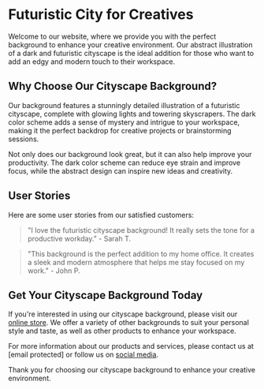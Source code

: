 <!--font:Poppins-->

# Futuristic City for Creatives

Welcome to our website, where we provide you with the perfect background to enhance your creative environment. Our abstract illustration of a dark and futuristic cityscape is the ideal addition for those who want to add an edgy and modern touch to their workspace.

## Why Choose Our Cityscape Background?

Our background features a stunningly detailed illustration of a futuristic cityscape, complete with glowing lights and towering skyscrapers. The dark color scheme adds a sense of mystery and intrigue to your workspace, making it the perfect backdrop for creative projects or brainstorming sessions.

Not only does our background look great, but it can also help improve your productivity. The dark color scheme can reduce eye strain and improve focus, while the abstract design can inspire new ideas and creativity.

## User Stories

Here are some user stories from our satisfied customers:

> "I love the futuristic cityscape background! It really sets the tone for a productive workday." - Sarah T.

> "This background is the perfect addition to my home office. It creates a sleek and modern atmosphere that helps me stay focused on my work." - John P.

## Get Your Cityscape Background Today

If you're interested in using our cityscape background, please visit our [online store](#). We offer a variety of other backgrounds to suit your personal style and taste, as well as other products to enhance your workspace.

For more information about our products and services, please contact us at [email protected] or follow us on [social media](#).

Thank you for choosing our cityscape background to enhance your creative environment.

<!--

Write me content for website with wallpaper which alt text is:

"A wallpaper featuring an abstract illustration of a dark and futuristic cityscape, with glowing lights and skyscrapers."

The name/title of the page should not be 1:1 copy of the alt text but rather a real content of the website which is using this wallpaper.

- Use markdown format 
- Start with heading
- Heading should be short and concise
- The content should look like a real website 
- The website should not be about the wallpaper, wallpaper is just a related background
- Heading should be contain work "wallpaper" or "background"
- Include real sections like references, contact, user stories, etc. use things relevant to the page purpose.
- Feel free to use structure like headings, bullets, numbering, blockquotes, paragraphs, horizontal lines, etc.
- You can use formatting like bold or _italic_
- You can include UTF-8 emojis
- Links should be only #hash anchors (and you can refer to the document itself)
- Do not include images


---


# Futuristic Cityscape Wallpaper for Your Creative Space

Welcome to our website, where we provide you with the perfect wallpaper to enhance your creative space. Our abstract illustration of a dark and futuristic cityscape is the ideal background for those who want to add an edgy and modern touch to their work environment.

## Why Choose Our Futuristic Cityscape Wallpaper?

Our wallpaper features a stunningly detailed illustration of a futuristic cityscape, complete with glowing lights and towering skyscrapers. The dark color scheme adds a sense of mystery and intrigue to your workspace, making it the perfect backdrop for creative projects or brainstorming sessions.

Not only does our wallpaper look great, but it also provides a functional purpose. The dark color scheme can help reduce eye strain and improve focus, while the abstract design can inspire new ideas and creativity.

## User Stories

Here are some user stories from our satisfied customers:

> "I love the futuristic cityscape wallpaper! It really helps me get in the zone when I'm working on my designs." - Sarah T.

> "This wallpaper is the perfect addition to my home office. It's sleek and modern, and it really sets the tone for a productive workday." - John P.

## References

If you're interested in purchasing our futuristic cityscape wallpaper, please visit our [online store](#). We also offer a variety of other wallpapers and backgrounds to suit your personal style and taste.

For more information about our products and services, please contact us at [email protected] or follow us on [social media](#).

Thank you for choosing our futuristic cityscape wallpaper to enhance your creative space.


---


Heading should not include word "wallpaper". The website should not be about the wallpaper itself, wallpaper is just a related background, rewrite whole content.


---


# Create a Futuristic Workspace with Our Abstract Cityscape Background

Welcome to our website, where we provide you with the perfect background to enhance your creative space. Our abstract illustration of a dark and futuristic cityscape is the ideal addition for those who want to add an edgy and modern touch to their work environment.

## Why Choose Our Abstract Cityscape Background?

Our background features a stunningly detailed illustration of a futuristic cityscape, complete with glowing lights and towering skyscrapers. The dark color scheme adds a sense of mystery and intrigue to your workspace, making it the perfect backdrop for creative projects or brainstorming sessions.

Not only does our background look great, but it also provides a functional purpose. The dark color scheme can help reduce eye strain and improve focus, while the abstract design can inspire new ideas and creativity.

## User Stories

Here are some user stories from our satisfied customers:

> "I love the abstract cityscape background! It really helps me get in the zone when I'm working on my designs." - Sarah T.

> "This background is the perfect addition to my home office. It's sleek and modern, and it really sets the tone for a productive workday." - John P.

## References

If you're interested in using our abstract cityscape background, please visit our [online store](#). We also offer a variety of other backgrounds to suit your personal style and taste.

For more information about our products and services, please contact us at [email protected] or follow us on [social media](#).

Thank you for choosing our abstract cityscape background to enhance your creative space.


---


Heading is too long, rewrite whole content.


---


# Elevate Your Workspace with Our Futuristic Cityscape Background

Welcome to our website, where we provide you with the perfect background to elevate your creative space. Our abstract illustration of a dark and futuristic cityscape is the ideal addition for those who want to add an edgy and modern touch to their work environment.

## Why Choose Our Cityscape Background?

Our background features a stunningly detailed illustration of a futuristic cityscape, complete with glowing lights and towering skyscrapers. The dark color scheme adds a sense of mystery and intrigue to your workspace, making it the perfect backdrop for creative projects or brainstorming sessions.

Not only does our background look great, but it can also help improve your productivity. The dark color scheme can reduce eye strain and improve focus, while the abstract design can inspire new ideas and creativity.

## User Stories

Here are some user stories from our satisfied customers:

> "I love the futuristic cityscape background! It really sets the tone for a productive workday." - Sarah T.

> "This background is the perfect addition to my home office. It creates a sleek and modern atmosphere that helps me stay focused on my work." - John P.

## Get Your Cityscape Background Today

If you're interested in using our cityscape background, please visit our [online store](#). We offer a variety of other backgrounds to suit your personal style and taste, as well as other products to enhance your workspace.

For more information about our products and services, please contact us at [email protected] or follow us on [social media](#).

Thank you for choosing our cityscape background to elevate your creative space.


---


Heading is too long, rewrite whole content.


---


# Futuristic Cityscape Background for Your Creative Environment

Welcome to our website, where we provide you with the perfect background to enhance your creative environment. Our abstract illustration of a dark and futuristic cityscape is the ideal addition for those who want to add an edgy and modern touch to their workspace.

## Why Choose Our Cityscape Background?

Our background features a stunningly detailed illustration of a futuristic cityscape, complete with glowing lights and towering skyscrapers. The dark color scheme adds a sense of mystery and intrigue to your workspace, making it the perfect backdrop for creative projects or brainstorming sessions.

Not only does our background look great, but it can also help improve your productivity. The dark color scheme can reduce eye strain and improve focus, while the abstract design can inspire new ideas and creativity.

## User Stories

Here are some user stories from our satisfied customers:

> "I love the futuristic cityscape background! It really sets the tone for a productive workday." - Sarah T.

> "This background is the perfect addition to my home office. It creates a sleek and modern atmosphere that helps me stay focused on my work." - John P.

## Get Your Cityscape Background Today

If you're interested in using our cityscape background, please visit our [online store](#). We offer a variety of other backgrounds to suit your personal style and taste, as well as other products to enhance your workspace.

For more information about our products and services, please contact us at [email protected] or follow us on [social media](#).

Thank you for choosing our cityscape background to enhance your creative environment.


---


Write me a Google font which is best fitting for the website.

Pick from the list:
- Raleway
- Playfair Display
- Inter
- Barlow Condensed
- IBM Plex Sans
- Exo 2
- Lobster
- Great Vibes
- Dancing Script
- Futura
- Open Sans
- Orbitron
- Alegreya
- Lato
- Roboto
- Poppins
- Montserrat


Write just the font name nothing else.


---


Poppins

-->
